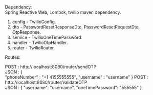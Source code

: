 Dependency:  
Spring Reactive Web, Lombok, twilio maven dependency. 

1. config - TwilioConfig. 
2. dto - PasswordResetResponseDto, PasswordResetRequestDto, OtpResponse. 
3. service - TwilioOneTimePassword. 
4. handler - TwilioOtpHandler. 
5. router - TwilioRouter. 

Routes:  

POST : http://localhost:8080/router/sendOTP  
JSON : 
{  
"phoneNumber" : "+1 4155555555",
"username" : "username"
} 
POST : http://localhost:8080/router/validateOTP  
JSON  : 
{
    "username": "username",
    "oneTimePassword": "555555"
}
